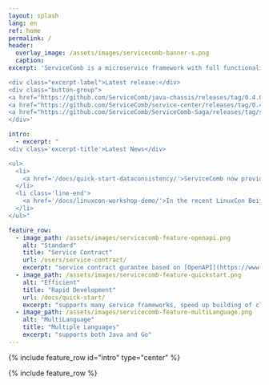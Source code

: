 ```yaml
---
layout: splash
lang: en
ref: home
permalink: /
header:
  overlay_image: /assets/images/servicecomb-banner-s.png
  caption:
excerpt: 'ServiceComb is a microservice framework with full functionality of service management, focus on rapidly development of microservices.

<div class="excerpt-label">Latest release:</div>
<div class="button-group">
<a href="https://github.com/ServiceComb/java-chassis/releases/tag/0.4.0" class="home-button btn--info">Java SDK v0.4.0</a>
<a href="https://github.com/ServiceComb/service-center/releases/tag/0.4.0" class="home-button btn--info">Service Center v0.4.0</a>
<a href="https://github.com/ServiceComb/ServiceComb-Saga/releases/tag/saga-0.0.2" class="home-button btn--info">Saga v0.0.2</a>
</div>'

intro:
  - excerpt: "
<div class='excerpt-title'>Latest News</div>

<ul>
  <li>
    <a href='/docs/quick-start-dataconsistency/'>ServiceComb now provides data consistency solutions(Saga) in microservice application.</a>
  </li>
  <li class='line-end'>
    <a href='/docs/linuxcon-workshop-demo/'>In the recent LinuxCon Beijing 2017 conference, ServiceComb organized a workshop to demonstrate how to build a cloud application using ServiceComb.</a>
  </li>
</ul>"

feature_row:
  - image_path: /assets/images/servicecomb-feature-openapi.png
    alt: "Standard"
    title: "Service Contract"
    url: /users/service-contract/
    excerpt: "service contract gurantee based on [OpenAPI](https://www.openapis.org)"
  - image_path: /assets/images/servicecomb-feature-quickstart.png
    alt: "Efficient"
    title: "Rapid Development"
    url: /docs/quick-start/
    excerpt: "supports many service frameworks, speed up building of cloud applications"
  - image_path: /assets/images/servicecomb-feature-multiLanguage.png
    alt: "MultiLanguage"
    title: "Multiple Languages"
    excerpt: "supports both Java and Go"
---
```


{% include feature_row id="intro" type="center" %}

<div class="normal-feature-row">
{% include feature_row %}
</div>
